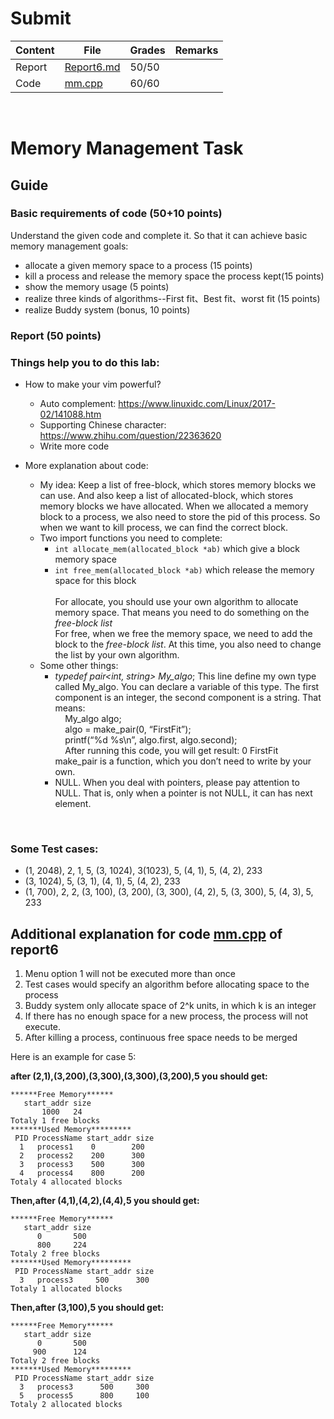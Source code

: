 # Submit


| Content    | File | Grades | Remarks |
| ---------- | ------ | ------ | ------ |
| Report | [Report6.md](./Report6.md) | 50/50  |   |
| Code | [mm.cpp](./mm.cpp) | 60/60 |   |

<br>


# Memory Management Task

## Guide

### Basic requirements of code (50+10 points) 

Understand the given code and complete it. So that it can achieve basic memory
management goals: 

+ allocate a given memory space to a process (15 points)
+ kill a process and release the memory space the process kept(15 points)
+ show the memory usage (5 points)
+ realize three kinds of algorithms--First fit、Best fit、worst fit (15 points)
+ realize Buddy system (bonus, 10 points) 


### Report (50 points) 


### Things help you to do this lab: 

+ How to make your vim powerful? 
  - Auto complement: https://www.linuxidc.com/Linux/2017-02/141088.htm
  - Supporting Chinese character: https://www.zhihu.com/question/22363620
  - Write more code 

+ More explanation about code:
  - My idea: Keep a list of free-block, which stores memory blocks we can use. And also
    keep a list of allocated-block, which stores memory blocks we have allocated. When
    we allocated a memory block to a process, we also need to store the pid of this
    process. So when we want to kill process, we can find the correct block. 
  - Two import functions you need to complete: 
    + `int allocate_mem(allocated_block *ab)` which give a block memory space 
    + `int free_mem(allocated_block *ab)` which release the memory space for this block
    <br><br> For allocate, you should use your own algorithm to allocate memory space. That means you need to do something on the *free-block list*
    <br>For free, when we free the memory space, we need to add the block to the *free-block list*. At this time, you also need to change the list by your own algorithm. 
  - Some other things:
    + *typedef pair<int, string> My\_algo*; This line define my own type called My_algo. You can declare a variable of this type. The first component is an integer, the second component is a string. That means:
      <br> &nbsp;&nbsp;&nbsp; My_algo algo; 
      <br> &nbsp;&nbsp;&nbsp; algo = make_pair(0, “FirstFit”); 
      <br> &nbsp;&nbsp;&nbsp; printf(“%d %s\n”, algo.first, algo.second);
      <br> &nbsp;&nbsp;&nbsp; After running this code, you will get result: 0 FirstFit
      <br> make\_pair is a function, which you don’t need to write by your own.
    + NULL. When you deal with pointers, please pay attention to NULL. That is, only when a pointer is not NULL, it can has next element.   

<br>

### Some Test cases:

+ (1, 2048), 2, 1, 5, (3, 1024), 3(1023), 5, (4, 1), 5, (4, 2), 233
+ (3, 1024), 5, (3, 1), (4, 1), 5, (4, 2), 233
+ (1, 700), 2, 2, (3, 100), (3, 200), (3, 300), (4, 2), 5, (3, 300), 5, (4, 3), 5, 233

## Additional explanation for code [mm.cpp](./mm_old.cpp) of report6

1. Menu option 1 will not be executed more than once
2. Test cases would specify an algorithm before allocating space to the process
3. Buddy system only allocate space of 2^k units, in which k is an integer
4. If there has no enough space for a new process, the process will not execute.
5. After killing a process, continuous free space needs to be merged

Here is an example for case 5:

**after (2,1),(3,200),(3,300),(3,300),(3,200),5 you should get:**

```
******Free Memory******
   start_addr size
       1000   24
Totaly 1 free blocks
*******Used Memory*********
 PID ProcessName start_addr size
  1   process1    0        200
  2   process2    200      300
  3   process3    500      300
  4   process4    800      200
Totaly 4 allocated blocks
```

**Then,after (4,1),(4,2),(4,4),5 you should get:**

```
******Free Memory******
   start_addr size
      0       500
      800     224
Totaly 2 free blocks
*******Used Memory*********
 PID ProcessName start_addr size
  3   process3     500      300
Totaly 1 allocated blocks
```

**Then,after (3,100),5 you should get:**

```
******Free Memory******
   start_addr size
      0       500
     900      124
Totaly 2 free blocks
*******Used Memory*********
 PID ProcessName start_addr size
  3   process3      500     300
  5   process5      800     100
Totaly 2 allocated blocks
```

